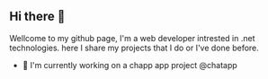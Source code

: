 ## Hi there 👋
Wellcome to my github page, I'm a web developer intrested in .net technologies.
here I share my projects that I do or I've done before.

- 🔭 I'm currently working on a chapp app project @chatapp

<!--
**hadiranjbar80/hadiranjbar80** is a ✨ _special_ ✨ repository because its `README.md` (this file) appears on your GitHub profile.

Here are some ideas to get you started:

- 🔭 I’m currently working on ...
- 🌱 I’m currently learning ...
- 👯 I’m looking to collaborate on ...
- 🤔 I’m looking for help with ...
- 💬 Ask me about ...
- 📫 How to reach me: ...
- 😄 Pronouns: ...
- ⚡ Fun fact: ...
-->
